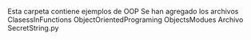 Esta carpeta contiene ejemplos de OOP
Se han agregado los archivos ClasessInFunctions ObjectOrientedPrograming ObjectsModues
Archivo SecretString.py
